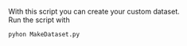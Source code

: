 With this script you can create your custom dataset.<br/>
Run the script with
```
pyhon MakeDataset.py
```
